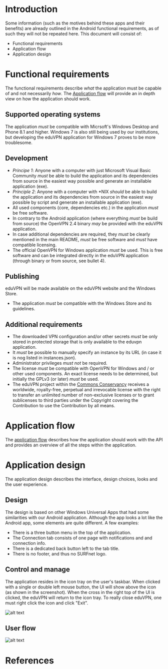 # Introduction
Some information (such as the motives behind these apps and their benefits) are already outlined in the Android functional requirements, as of such they will not be repeated here. This document will consist of:

* Functional requirements
* Application flow
* Application design

# Functional requirements
The functional requirements describe *what* the application must be capable of and not necessarily *how*. The [Application flow](https://github.com/eduvpn/documentation/blob/master/app/windows/6-APP_FLOW.md) will provide an in depth view on how the application should work.

## Supported operating systems
The application *must* be compatible with Micrsoft's Windows Desktop and Phone 8.1 and higher. Windows 7 is also still being used by our institutions, but developing the eduVPN application for Windows 7 proves to be more troublesome.

## Development
* *Principe 1*: Anyone with a computer with just Microsoft Visual Basic Community *must* be able to build the application and its dependencies from source in the easiest way possible and generate an installable application (exe).
* *Principle 2*: Anyone with a computer with \*NIX *should* be able to build the application and its dependencies from source in the easiest way possible by script and generate an installable application (exe).
* All used components (core, dependencies etc.) in the application *must* be free software.
* In contrary to the Android application (where everything *must* be build from source) the OpenVPN 2.4 binary *may* be provided with the eduVPN application.
* In case additional dependencies are required, they *must* be clearly mentioned in the main README, *must* be free software and *must* have compatible licensing.
* The official OpenVPN for Windows application *must* be used. This is free software and can be integrated directly in the eduVPN application (through binary or from source, see bullet 4).

## Publishing
eduVPN will be made available on the eduVPN website and the Windows Store.

* The application *must* be compatible with the Windows Store and its guidelines. 

## Additional requirements
* The downloaded VPN configuration and/or other secrets *must* be only stored in protected storage that is only available to the eduvpn application.
* It *must* be possible to manually specify an instance by its URL (in case it is nog listed in instances.json).
* Administrator privileges *must not* be required.
* The license *must* be compatible with OpenVPN for Windows and / or other used components. An exact license needs to be determined, but initially the GPLv3 (or later) *must* be used.
* The eduVPN project within the [Commons Conservancy](https://commonsconservancy.org/) receives a worldwide, royalty-free, perpetual and irrevocable license with the right to transfer an unlimited number of non-exclusive licenses or to grant sublicenses to third parties under the Copyright covering the Contribution to use the Contribution by all means.

# Application flow
The [application flow](https://github.com/eduvpn/documentation/blob/master/app/windows/6-APP_FLOW.md) describes how the application should work with the API and provides an overview of all the steps within the application.

# Application design
The application design describes the interface, design choices, looks and the user experience.

## Design
The design is based on other Windows Universal Apps that had some similarities with our Android application. Although the app looks a lot like the Android app, some elements are quite different. A few examples:

* There is a three button menu in the top of the application.
* The Connection tab consists of one page with notifications and and connection info.
* There is a dedicated back button left to the tab title.
* There is no footer, and thus no SURFnet logo.

## Control and manage
The application resides in the icon tray on the user's taskbar. When clicked with a single or double left mouse button, the UI will show above the icon (as shown in the screenshot). When the cross in the right top of the UI is clicked, the eduVPN will return to the icon tray. To really close eduVPN, one must right click the icon and click "Exit".

![alt text](https://raw.githubusercontent.com/eduvpn/documentation/master/app/windows/4-wallpaper.jpg "Screenshot eduVPN Windows application")

## User flow

![alt text](https://raw.githubusercontent.com/eduvpn/documentation/master/app/windows/5-user-flow.png "User flow")

## 


# References
